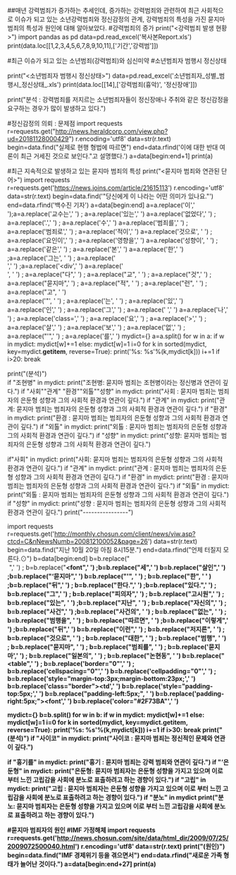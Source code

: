 ##매년 강력범죄가 증가하는 추세인데, 증가하는 강력범죄와 관련하여 최근 사회적으로 이슈가 되고 있는 소년강력범죄와 정신감정의 관계, 강력범죄의 특성을 가진 묻지마 범죄의 특성과 원인에 대해 알아보았다. 
#강력범죄의 증가 
print("<강력범죄 발생 현황>")
import pandas as pd
data=pd.read_excel('복사본Report.xls')
print(data.loc[[1,2,3,4,5,6,7,8,9,10,11],['기간','강력범']])


#최근 이슈가 되고 있는 소년범죄(강력범죄)와 심신미약
#소년범죄자 범행시 정신상태
         
print("<소년범죄자 범행시 정신상태>")
data=pd.read_excel('소년범죄자_성별_범행시_정신상태_.xls')
print(data.loc[[14],['강력범죄(흉악)', '정신장애']])  

print("분석 : 강력범죄를 저지르는 소년범죄자들이 정신장애나 주취와 같은 정신감정을 요구하는 경우가 많이 발생하고 있다.")


#정신감정의 의뢰 : 문제점
import requests
r=requests.get("http://news.heraldcorp.com/view.php?ud=20181128000429")
r.encoding='utf8'
data=str(r.text)
begin=data.find("실제로 현행 형법에 따르면")
end=data.rfind('이에 대한 반대 여론이 최근 거세진 것으로 보인다."고 설명했다.')
a=data[begin:end+1]
print(a)



#최근 지속적으로 발생하고 있는 묻지마 범죄의 특성
print("<묻지마 범죄와 연관된 단어>")
import requests
r=requests.get('https://news.joins.com/article/21615113')
r.encoding='utf8'
data=str(r.text)
begin=data.find('"당신에게 이 나라는 어떤 의미가 있나요."')
end=data.rfind('백수진 기자')
a=data[begin:end]
a=a.replace('이',' ');a=a.replace('교수는',' ') ; a=a.replace('있는',' ')
a=a.replace('없었다',' ') ; a=a.replace('.',' ') ; a=a.replace('수',' ')
a=a.replace('범죄를',' ') ; a=a.replace('범죄로',' ') ; a=a.replace('적이',' ')
a=a.replace('것으로', ' ') ; a=a.replace('요인이',' ') ; a=a.replace('영향을',' ')
a=a.replace('성향이', ' ') ; a=a.replace('같은',' ') ; a=a.replace('본',' ')
a=a.replace('한',' ') ;a=a.replace('그는', ' ') ; a=a.replace('&nbsp;<br/>',' ') ;a=a.replace('<div',' ')
a=a.replace('<br/>', ' ') ; a=a.replace("다",' ') ; a=a.replace("교", ' ') ; a=a.replace("것",' ') ; a=a.replace("묻지마",' ') ; a=a.replace("적", ' ') ; a=a.replace("런", ' ') ; a=a.replace("고", ' ')  
a=a.replace('"', ' ') ; a=a.replace('는', ' ') ; a=a.replace('있',' ')
a=a.replace('인',' ') ; a=a.replace('그',' ') ; a=a.replace('&nbsp;',' ')
a=a.replace('나',' ') ; a=a.replace('class=',' ') ; a=a.replace('요',' ') ; a=a.replace('>',' ') ; a=a.replace('살',' ') ; a=a.replace('보',' ') ; a=a.replace('없',' ') ; a=a.replace("'",' ') ; a=a.replace('를',' ')
mydict={}
a=a.split()
for w in a:
    if w in mydict:
        mydict[w]+=1
    else:
        mydict[w]=1
i=0
for k in sorted(mydict, key=mydict.__getitem__, reverse=True):
        print('%s: %s'%(k,mydict[k]))
        i+=1
        if i>20:
            break

print("(분석)")        
if "조현병" in mydict:
    print("조현병: 묻지마 범죄는 조현병이라는 정신병과 연관이 깊다.")
if "사회""관계" "환경""외톨""성향" in mydict:
    print("사회 : 묻지마 범죄는 범죄자의 은둔형 성향과 그의 사회적 환경과 연관이 깊다.") 
if "관계" in mydict:
    print("관계: 묻지마 범죄는 범죄자의 은둔형 성향과 그의 사회적 환경과 연관이 깊다.")
if "환경" in mydict:
    print("환경 :  묻지마 범죄는 범죄자의 은둔형 성향과 그의 사회적 환경과 연관이 깊다.")
if "외톨" in mydict:
    print("외톨 : 묻지마 범죄는 범죄자의 은둔형 성향과 그의 사회적 환경과 연관이 깊다.")
if "성향" in mydict:
    print("성향: 묻지마 범죄는 범죄자의 은둔형 성향과 그의 사회적 환경과 연관이 깊다.")
    
if"사회" in mydict:
    print("사회: 묻지마 범죄는 범죄자의 은둔형 성향과 그의 사회적 환경과 연관이 깊다.") 
if "관계" in mydict:
    print("관계 :  묻지마 범죄는 범죄자의 은둔형 성향과 그의 사회적 환경과 연관이 깊다.")
if "환경" in mydict:
    print("환경 :  묻지마 범죄는 범죄자의 은둔형 성향과 그의 사회적 환경과 연관이 깊다.")
if "외톨" in mydict:
    print("외톨 :  묻지마 범죄는 범죄자의 은둔형 성향과 그의 사회적 환경과 연관이 깊다.")
if "성향" in mydict:
    print("성향 :  묻지마 범죄는 범죄자의 은둔형 성향과 그의 사회적 환경과 연관이 깊다.")
print("----------------")
        
        
import requests
r=requests.get('http://monthly.chosun.com/client/news/viw.asp?ctcd=C&nNewsNumb=200812100052&page=26')
data=str(r.text)
begin=data.find("지난 10월 20일 아침 8시15분.")
end=data.rfind("언제 터질지 모른다.⊙")
b=data[begin:end]
b=b.replace("<br>&nbsp;",' ') ; b=b.replace("<b><font",' ') ;b=b.replace("세",' ')
b=b.replace("살인",' ') ;b=b.replace("‘묻지마",' ')
b=b.replace("'", ' ') ; b=b.replace("한", ' ' ) ;b=b.replace("뒤",' ') ; b=b.replace("한다.",' ') ;b=b.replace("있다.",' ') ; b=b.replace("그",' ') ; b=b.replace("피의자",' ') ; b=b.replace("고시원",' ') ; b=b.replace("있는", ' ') ;b=b.replace("지난", ' ') ; b=b.replace("자신의",' ') ; b=b.replace("사건",' ') ;b=b.replace("사건의", ' ') ; b=b.replace("없는", ' ') ; b=b.replace("범행을", ' ') ; b=b.replace("따르면", ' ') ;b=b.replace("이렇게",' ') ;b=b.replace("뒤",' ')
b=b.replace("이런",' ') ; b=b.replace("저지른", ' ') ; b=b.replace("것으로", ' ') ; b=b.replace("대한", ' ') ; b=b.replace("범행", ' ') ; b=b.replace("묻지마", ' ') ; b=b.replace("범죄를", ' ') ; b=b.replace('묻지마',' ') ; b=b.replace("일본의", ' ') ; b=b.replace("논현동", ' ')
b=b.replace("<br><table",' ') ; b=b.replace('border="0"',' ') ; b=b.replace('cellspacing="0"',' ')
b=b.replace('cellpadding="0"',' ') ; b=b.replace('style="margin-top:3px;margin-bottom:23px;',' ')
b=b.replace('class="border"></td></tr><tr><td',' ')
b=b.replace('style="padding-top:5px;',' ')
b=b.replace("padding-left:5px;", ' ')
b=b.replace('padding-right:5px;"><font',' ')
b=b.replace('color="#2F73BA"',' ')

mydict={}
b=b.split()
for w in b:
    if w in mydict:
        mydict[w]+=1
    else:
        mydict[w]=1
i=0
for k in sorted(mydict, key=mydict.__getitem__, reverse=True):
        print('%s: %s'%(k,mydict[k]))
        i+=1
        if i>30:
            break
print("(분석)")
if "사이코" in mydict:
    print("사이코 : 묻지마 범죄는 정신적인 문제와 연관이 깊다.")

if "흉기를" in mydict:
    print("흉기 : 묻지마 범죄는 강력 범죄와 연관이 깊다.")
if "‘은둔형" in mydict:
    print("은둔형: 묻지마 범죄자는 은둔형 성향을 가지고 있으며 이로 부터 느낀 고립감을 사회에 분노로  표출하려고 하는 경향이 있다.")
if "고립" in mydict:
    print("고립 : 묻지마 범죄자는 은둔형 성향을 가지고 있으며 이로 부터 느낀 고립감을 사회에 분노로  표출하려고 하는 경향이 있다.")
if "분노" in mydict
    print("분노: 묻지마 범죄자는 은둔형 성향을 가지고 있으며 이로 부터 느낀 고립감을 사회에 분노로  표출하려고 하는 경향이 있다.")

          
#묻지마 범죄자의 원인
#IMF  가정해체
import requests
r=requests.get('http://news.chosun.com/site/data/html_dir/2009/07/25/2009072500040.html')
r.encoding='utf8'
data=str(r.text)
print("(원인)")
begin=data.find("IMF 경제위기 등을 겪으면서")
end=data.rfind("새로운 가족 형태가 늘어난 것이다.")
a=data[begin:end+27]
print(a)
